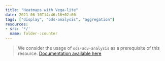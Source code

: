 ```yaml
---
title: "Heatmaps with Vega-lite"
date: 2021-06-16T14:46:16+02:00
tags: ["display", "ods-analysis", "aggregation"]
resources:
- src: '*/'
  name: folder-:counter
---
```


> We consider the usage of `ods-adv-analysis` as a prerequisite of this resource.
> [Documentation available here](https://help.opendatasoft.com/widgets/#/api/ods-widgets.directive:odsAdvAnalysis)